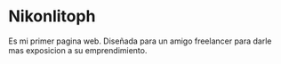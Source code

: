 # Nikonlitoph
Es mi primer pagina web.
Diseñada para un amigo freelancer para darle mas exposicion a su emprendimiento.
